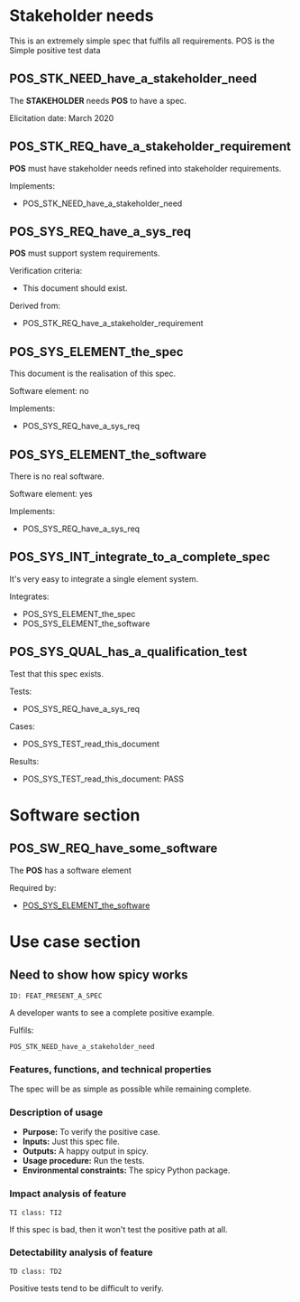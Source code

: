 # Stakeholder needs

This is an extremely simple spec that fulfils all requirements.
POS is the Simple positive test data

## POS_STK_NEED_have_a_stakeholder_need

The **STAKEHOLDER** needs **POS** to have a spec.

Elicitation date: March 2020

## POS_STK_REQ_have_a_stakeholder_requirement

**POS** must have stakeholder needs refined into stakeholder requirements.

Implements:

- POS_STK_NEED_have_a_stakeholder_need

## POS_SYS_REQ_have_a_sys_req

**POS** must support system requirements.

Verification criteria:

- This document should exist.

Derived from:

- POS_STK_REQ_have_a_stakeholder_requirement

## POS_SYS_ELEMENT_the_spec

This document is the realisation of this spec.

Software element: no

Implements:

- POS_SYS_REQ_have_a_sys_req

## POS_SYS_ELEMENT_the_software

There is no real software.

Software element: yes

Implements:

- POS_SYS_REQ_have_a_sys_req

## POS_SYS_INT_integrate_to_a_complete_spec

It's very easy to integrate a single element system.

Integrates:

- POS_SYS_ELEMENT_the_spec
- POS_SYS_ELEMENT_the_software

## POS_SYS_QUAL_has_a_qualification_test

Test that this spec exists.

Tests:

- POS_SYS_REQ_have_a_sys_req

Cases:

- POS_SYS_TEST_read_this_document

Results:

- POS_SYS_TEST_read_this_document: PASS


# Software section

## POS_SW_REQ_have_some_software

The **POS** has a software element

Required by:

- [POS_SYS_ELEMENT_the_software](#pos_sys_element_the_software)


# Use case section

## Need to show how spicy works

    ID: FEAT_PRESENT_A_SPEC

A developer wants to see a complete positive example.

Fulfils:

    POS_STK_NEED_have_a_stakeholder_need

### Features, functions, and technical properties

The spec will be as simple as possible while remaining complete.

### Description of usage

- **Purpose:**
    To verify the positive case.
- **Inputs:**
    Just this spec file.
- **Outputs:**
    A happy output in spicy.
- **Usage procedure:**
    Run the tests.
- **Environmental constraints:**
    The spicy Python package.

### Impact analysis of feature

    TI class: TI2

If this spec is bad, then it won't test the positive path at all.

### Detectability analysis of feature

    TD class: TD2

Positive tests tend to be difficult to verify.
